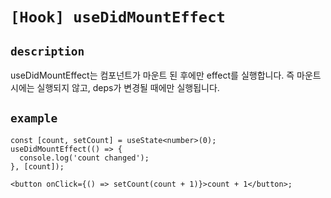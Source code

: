 # `[Hook] useDidMountEffect`

## `description`

useDidMountEffect는 컴포넌트가 마운트 된 후에만 effect를 실행합니다.
즉 마운트 시에는 실행되지 않고, deps가 변경될 때에만 실행됩니다.

## `example`

```tsx
const [count, setCount] = useState<number>(0);
useDidMountEffect(() => {
  console.log('count changed');
}, [count]);

<button onClick={() => setCount(count + 1)}>count + 1</button>;
```
